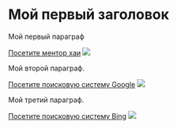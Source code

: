 <html>
<head>
    <meta http-equiv="Content-Type" content="text/html" charset="utf-8"/>
    <title>Hello World</title>
</head>
<body>
<h1>Мой первый заголовок</h1>
<p>Мой первый параграф</p>
<a href="https://mentor.khai.edu/">Посетите ментор хаи</a>
<img src="https://khai.edu/assets/cache/images/5d76e4c01772e8a7781449bdd09de754.png">
<p>Мой второй параграф.</p>
<a href="https://www.google.com.ua/?hl=ru">Посетите поисковую систему Google</a>
<img src="https://upload.wikimedia.org/wikipedia/commons/2/2f/Google_2015_logo.svg">
<p>Мой третий параграф.</p>
<a href="https://www.bing.com/">Посетите поисковую систему Bing</a>
<img src="https://upload.wikimedia.org/wikipedia/commons/c/c7/Bing_logo_%282016%29.svg">
</body>
</html>
